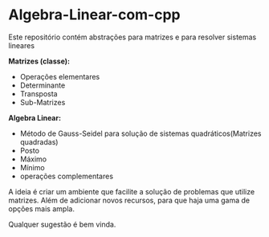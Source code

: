 # Algebra-Linear-com-cpp
Este repositório contém abstrações para matrizes e para resolver sistemas lineares

**Matrizes (classe):**
  - Operações elementares
  - Determinante
  - Transposta
  - Sub-Matrizes
  
**Algebra Linear:**
  - Método de Gauss-Seidel para solução de sistemas quadráticos(Matrizes quadradas)
  - Posto
  - Máximo
  - Mínimo
  - operações complementares
  
  A ideia é criar um ambiente que facilite a solução de problemas que utilize matrizes. Além de adicionar novos recursos, para que haja uma gama de opções mais ampla.
  
  Qualquer sugestão é bem vinda.

